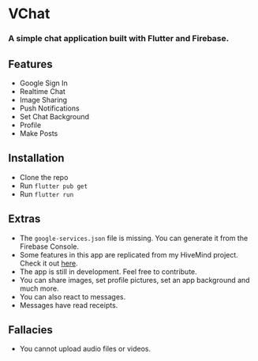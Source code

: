 # VChat

### A simple chat application built with Flutter and Firebase.

## Features

- Google Sign In
- Realtime Chat
- Image Sharing
- Push Notifications
- Set Chat Background
- Profile
- Make Posts

## Installation

- Clone the repo
- Run `flutter pub get`
- Run `flutter run`

## Extras

- The `google-services.json` file is missing. You can generate it from the Firebase Console.
- Some features in this app are replicated from my HiveMind project. Check it out [here](https://www.github.com/wakandawebweaver/hivemind).
- The app is still in development. Feel free to contribute.
- You can share images, set profile pictures, set an app background and much more.
- You can also react to messages.
- Messages have read receipts.

## Fallacies

- You cannot upload audio files or videos.
